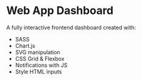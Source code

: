 # Web App Dashboard

A fully interactive frontend dashboard created with:

- SASS
- Chart.js
- SVG manipulation
- CSS Grid & Flexbox
- Notifications with JS
- Style HTML inputs
